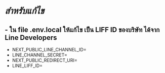 # *สำหรับแก้ไข*

## - ใน file .env.local ให้แก้ไข เป็น LIFF ID ของบริษัท ได้จาก Line Developers

- NEXT_PUBLIC_LINE_CHANNEL_ID=
- LINE_CHANNEL_SECRET=
- NEXT_PUBLIC_REDIRECT_URI=
- LINE_LIFF_ID=
